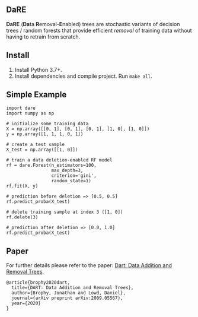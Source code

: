 <!--<p align="center">
  <img src=images/logo.png?raw=true" alt="logo"/>
</p>-->

DaRE
---

**DaRE** (**Da**ta **R**emoval-**E**nabled) trees are stochastic variants of decision trees / random forests that provide efficient _removal_ of training data without having to retrain from scratch.

Install
---
1. Install Python 3.7+.
1. Install dependencies and compile project. Run `make all`.

Simple Example
---
```
import dare
import numpy as np

# initialize some training data
X = np.array([[0, 1], [0, 1], [0, 1], [1, 0], [1, 0]])
y = np.array([1, 1, 1, 0, 1])

# create a test sample
X_test = np.array([[1, 0]])

# train a data deletion-enabled RF model
rf = dare.Forest(n_estimators=100,
                 max_depth=3,
                 criterion='gini',
                 random_state=1)
rf.fit(X, y)

# prediction before deletion => [0.5, 0.5]
rf.predict_proba(X_test)

# delete training sample at index 3 ([1, 0])
rf.delete(3)

# prediction after deletion => [0.0, 1.0]
rf.predict_proba(X_test)
```

Paper
---
For further details please refer to the paper: [Dart: Data Addition and Removal Trees](https://arxiv.org/abs/2009.05567).

```
@article{brophy2020dart,
  title={DART: Data Addition and Removal Trees},
  author={Brophy, Jonathan and Lowd, Daniel},
  journal={arXiv preprint arXiv:2009.05567},
  year={2020}
}
```